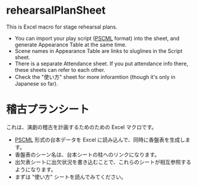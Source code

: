 # rehearsalPlanSheet
This is Excel macro for stage rehearsal plans.
- You can import your play script ([PSCML](http://satamame.com/pscml/) format) into the sheet, and generate Appearance Table at the same time.
- Scene names in Appearance Table are links to sluglines in the Script sheet.
- There is a separate Attendance sheet. If you put attendance info there, these sheets can refer to each other.
- Check the "使い方" sheet for more inforamtion (though it's only in Japanese so far).
# 稽古プランシート
これは、演劇の稽古を計画するためのための Excel マクロです。
- [PSCML](http://satamame.com/pscml/) 形式の台本データを Excel に読み込んで、同時に香盤表を生成します。
- 香盤表のシーン名は、台本シートの柱へのリンクになります。
- 出欠表シートに出欠状況を書き込むことで、これらのシートが相互参照するようになります。
- まずは "使い方" シートを読んでみてください。

